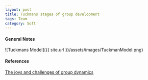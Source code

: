 ```yaml
---
layout: post
title: Tuckmans stages of group development
tags: Team
category: Soft
---
```


#### General Notes ####

![Tuckmans Model]({{ site.url }}/assets/images/TuckmanModel.png)

#### References ####

[The joys and challenges of group dynamics](http://www.shift-it-coach.com/tag/tuckman-model/)
